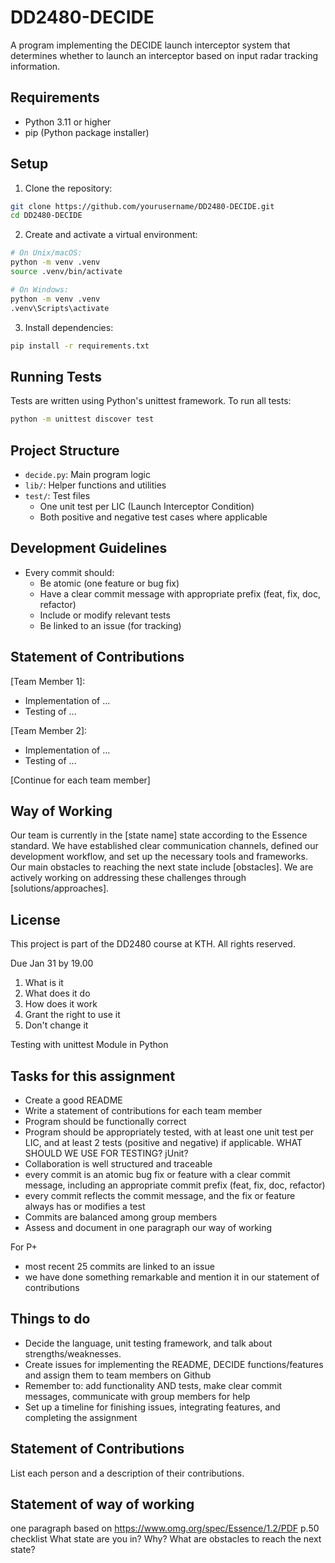 # DD2480-DECIDE

A program implementing the DECIDE launch interceptor system that determines whether to launch an interceptor based on input radar tracking information.

## Requirements

- Python 3.11 or higher
- pip (Python package installer)

## Setup

1. Clone the repository:

```bash
git clone https://github.com/yourusername/DD2480-DECIDE.git
cd DD2480-DECIDE
```

2. Create and activate a virtual environment:

```bash
# On Unix/macOS:
python -m venv .venv
source .venv/bin/activate

# On Windows:
python -m venv .venv
.venv\Scripts\activate
```

3. Install dependencies:

```bash
pip install -r requirements.txt
```

## Running Tests

Tests are written using Python's unittest framework. To run all tests:

```bash
python -m unittest discover test
```

## Project Structure

- `decide.py`: Main program logic
- `lib/`: Helper functions and utilities
- `test/`: Test files
  - One unit test per LIC (Launch Interceptor Condition)
  - Both positive and negative test cases where applicable

## Development Guidelines

- Every commit should:
  - Be atomic (one feature or bug fix)
  - Have a clear commit message with appropriate prefix (feat, fix, doc, refactor)
  - Include or modify relevant tests
  - Be linked to an issue (for tracking)

## Statement of Contributions

[Team Member 1]:

- Implementation of ...
- Testing of ...

[Team Member 2]:

- Implementation of ...
- Testing of ...

[Continue for each team member]

## Way of Working

Our team is currently in the [state name] state according to the Essence standard. We have established clear communication channels, defined our development workflow, and set up the necessary tools and frameworks. Our main obstacles to reaching the next state include [obstacles]. We are actively working on addressing these challenges through [solutions/approaches].

## License

This project is part of the DD2480 course at KTH. All rights reserved.

Due Jan 31 by 19.00

1. What is it
2. What does it do
3. How does it work
4. Grant the right to use it
5. Don't change it

Testing with unittest Module in Python

## Tasks for this assignment

- Create a good README
- Write a statement of contributions for each team member
- Program should be functionally correct
- Program should be appropriately tested, with at least one unit test per LIC, and at least 2 tests (positive and negative) if applicable. WHAT SHOULD WE USE FOR TESTING? jUnit?
- Collaboration is well structured and traceable
- every commit is an atomic bug fix or feature with a clear commit message, including an appropriate commit prefix (feat, fix, doc, refactor)
- every commit reflects the commit message, and the fix or feature always has or modifies a test
- Commits are balanced among group members
- Assess and document in one paragraph our way of working

For P+

- most recent 25 commits are linked to an issue
- we have done something remarkable and mention it in our statement of contributions

## Things to do

- Decide the language, unit testing framework, and talk about strengths/weaknesses.
- Create issues for implementing the README, DECIDE functions/features and assign them to team members on Github
- Remember to: add functionality AND tests, make clear commit messages, communicate with group members for help
- Set up a timeline for finishing issues, integrating features, and completing the assignment

## Statement of Contributions

List each person and a description of their contributions.

## Statement of way of working

one paragraph based on https://www.omg.org/spec/Essence/1.2/PDF p.50 checklist
What state are you in? Why? What are obstacles to reach the next state?
